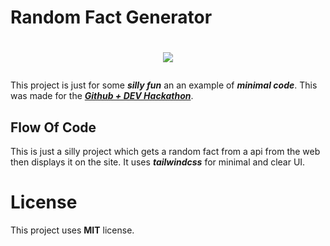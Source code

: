 # Random Fact Generator
# <p align="center"><a href="https://github.com/BLUE-DEVIL1134/randomFactGenerator"><img src="https://github-readme-stats.vercel.app/api/pin?username=BLUE-DEVIL1134&show_icons=true&theme=dracula&hide_border=true&repo=randomFactGenerator"></a></p>

This project is just for some **_silly fun_** an an example of **_minimal code_**. This was made for the **_[Github + DEV Hackathon](https://dev.to/devteam/announcing-the-github-dev-2023-hackathon-4ocn)_**.

## Flow Of Code

This is just a silly project which gets a random fact from a api from the web then displays it on the site. It uses _**tailwindcss**_ for minimal and clear UI.

# License

This project uses **MIT** license.

